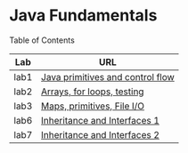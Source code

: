 # Java Fundamentals

Table of Contents

|Lab |  URL |
|---|---|
|lab1 |[ Java primitives and control flow]()   | 
|lab2   |[Arrays, for loops, testing](https://github.com/alaa281997/java-fundamentals/tree/lab2)   |   
|lab3   |[Maps, primitives, File I/O](https://github.com/alaa281997/java-fundamentals/tree/lab3)   |
|lab6   |[Inheritance and Interfaces 1](https://github.com/alaa281997/java-fundamentals/tree/lab6_%26_7)   |   
|lab7   |[Inheritance and Interfaces 2](https://github.com/alaa281997/java-fundamentals/tree/lab6_%26_7)   |  